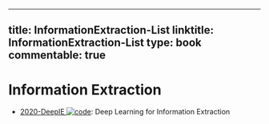
---
title: InformationExtraction-List
linktitle: InformationExtraction-List
type: book
commentable: true
---

# Information Extraction

- [2020-DeepIE ![code](https://martrix-usa.oss-accelerate.aliyuncs.com/logo/code.svg)](https://github.com/loujie0822/DeepIE): Deep Learning for Information Extraction

    
